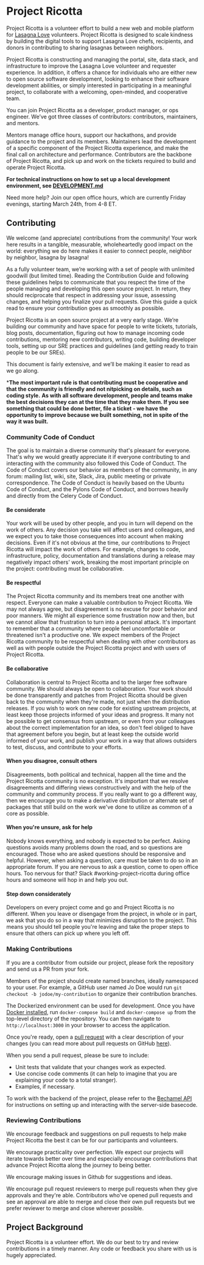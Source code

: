 # Project Ricotta

Project Ricotta is a volunteer effort to build a new web and mobile platform for [Lasagna Love](https://www.lasagnalove.org) volunteers. Project Ricotta is designed to scale kindness by building the digital tools to support Lasagna Love chefs, recipients, and donors in contributing to sharing lasagnas between neighbors.

Project Ricotta is constructing and managing the portal, site, data stack, and infrastructure to improve the Lasagna Love volunteer and requester experience.
In addition, it offers a chance for individuals who are either new to open source software development, looking to enhance their software development abilities, or simply interested in participating in a meaningful project, to collaborate with a welcoming, open-minded, and cooperative team.

You can join Project Ricotta as a developer, product manager, or ops engineer. We’ve got three classes of contributors: contributors, maintainers, and mentors.

Mentors manage office hours, support our hackathons, and provide guidance to the project and its members. Maintainers lead the development of a specific component of the Project Ricotta experience, and make the final call on architecture and performance. Contributors are the backbone of Project Ricotta, and pick up and work on the tickets required to build and operate Project Ricotta.

**For technical instructions on how to set up a local development environment, see [DEVELOPMENT.md](DEVELOPMENT.md)**

Need more help? Join our open office hours, which are currently Friday evenings, starting March 24th, from 4-8 ET.

## Contributing

We welcome (and appreciate) contributions from the community! Your work here results in a tangible, measurable, wholeheartedly good impact on the world: everything we do here makes it easier to connect people, neighbor by neighbor, lasagna by lasagna!

As a fully volunteer team, we’re working with a set of people with unlimited goodwill (but limited time). Reading the Contribution Guide and following these guidelines helps to communicate that you respect the time of the people managing and developing this open source project.
In return, they should reciprocate that respect in addressing your issue, assessing changes, and helping you finalize your pull requests. Give this guide a quick read to ensure your contribution goes as smoothly as possible.

Project Ricotta is an open source project at a very early stage. We’re building our community and have space for people to write tickets, tutorials, blog posts, documentation, figuring out how to manage incoming code contributions, mentoring new contributors, writing code, building developer tools, setting up our SRE practices and guidelines (and getting ready to train people to be our SREs).

This document is fairly extensive, and we’ll be making it easier to read as we go along.

***The most important rule is that contributing must be cooperative and that the community is friendly and not nitpicking on details, such as coding style.**
**As with all software development, people and teams make the best decisions they can at the time that they make them. If you see something that could be done better, file a ticket - we have the opportunity to improve because we built something, not in spite of the way it was built.**

### Community Code of Conduct

The goal is to maintain a diverse community that's pleasant for everyone. That's why we would greatly appreciate it if everyone contributing to and interacting with the community also followed this Code of Conduct.
The Code of Conduct covers our behavior as members of the community, in any forum: mailing list, wiki, site, Slack, Jira, public meeting or private correspondence. The Code of Conduct is heavily based on the Ubuntu Code of Conduct, and the Pylons Code of Conduct, and borrows heavily and directly from the Celery Code of Conduct.

#### Be considerate

Your work will be used by other people, and you in turn will depend on the work of others. Any decision you take will affect users and colleagues, and we expect you to take those consequences into account when making decisions.
Even if it's not obvious at the time, our contributions to Project Ricotta will impact the work of others. For example, changes to code, infrastructure, policy, documentation and translations during a release may negatively impact others' work, breaking the most important principle on the project: contributing must be collaborative.

#### Be respectful

The Project Ricotta community and its members treat one another with respect. Everyone can make a valuable contribution to Project Ricotta. We may not always agree, but disagreement is no excuse for poor behavior and poor manners. We might all experience some frustration now and then, but we cannot allow that frustration to turn into a personal attack.
It's important to remember that a community where people feel uncomfortable or threatened isn't a productive one. We expect members of the Project Ricotta community to be respectful when dealing with other contributors as well as with people outside the Project Ricotta project and with users of Project Ricotta.

#### Be collaborative

Collaboration is central to Project Ricotta and to the larger free software community. We should always be open to collaboration.
Your work should be done transparently and patches from Project Ricotta should be given back to the community when they're made, not just when the distribution releases. If you wish to work on new code for existing upstream projects, at least keep those projects informed of your ideas and progress.
It many not be possible to get consensus from upstream, or even from your colleagues about the correct implementation for an idea, so don't feel obliged to have that agreement before you begin, but at least keep the outside world informed of your work, and publish your work in a way that allows outsiders to test, discuss, and contribute to your efforts.

#### When you disagree, consult others

Disagreements, both political and technical, happen all the time and the Project Ricotta community is no exception. It's important that we resolve disagreements and differing views constructively and with the help of the community and community process.
If you really want to go a different way, then we encourage you to make a derivative distribution or alternate set of packages that still build on the work we've done to utilize as common of a core as possible.

#### When you're unsure, ask for help

Nobody knows everything, and nobody is expected to be perfect. Asking questions avoids many problems down the road, and so questions are encouraged. Those who are asked questions should be responsive and helpful.
However, when asking a question, care must be taken to do so in an appropriate forum. If you are nervous to ask a question, come to open office hours. Too nervous for that? Slack #working-project-ricotta during office hours and someone will hop in and help you out.

#### Step down considerately

Developers on every project come and go and Project Ricotta is no different. When you leave or disengage from the project, in whole or in part, we ask that you do so in a way that minimizes disruption to the project. This means you should tell people you're leaving and take the proper steps to ensure that others can pick up where you left off.

### Making Contributions

If you are a contributor from outside our project, please fork the repository and send us a PR from your fork.

Members of the project should create named branches, ideally namespaced to your user. For example, a GitHub user named Jo Doe would run `git checkout -b jodoe/my-contribution` to organize their contribution branches.

The Dockerized environment can be used for development. Once you have [Docker installed](https://www.docker.com/products/docker-desktop/), run `docker-compose build` and `docker-compose up` from the top-level directory of the repository. You can then navigate to `http://localhost:3000` in your browser to access the application.

Once you're ready, open a [pull request](https://github.com/Lasagna-Love-Portal/project-ricotta/pulls) with a clear description of your changes (you can read more about pull requests on GitHub [here](http://help.github.com/pull-requests/)).

When you send a pull request, please be sure to include:

- Unit tests that validate that your changes work as expected.
- Use concise code comments (it can help to imagine that you are explaining your code to a total stranger).
- Examples, if necessary.

To work with the backend of the project, please refer to the [Bechamel API](https://github.com/Lasagna-Love-Portal/bechamel-api) for instructions on setting up and interacting with the server-side basecode.

### Reviewing Contributions

We encourage feedback and suggestions on pull requests to help make Project Ricotta the best it can be for our participants and volunteers.

We encourage practicality over perfection. We expect our projects will iterate towards better over time and especially encourage contributions that advance Project Ricotta along the journey to being better.

We encourage making issues in Github for suggestions and ideas.

We encourage pull request reviewers to merge pull requests when they give approvals and they're able. Contributors who've opened pull requests and see an approval are able to merge and close their own pull requests but we prefer reviewer to merge and close wherever possible.

## Project Background

Project Ricotta is a volunteer effort. We do our best to try and review contributions in a timely manner. Any code or feedback you share with us is hugely appreciated.
